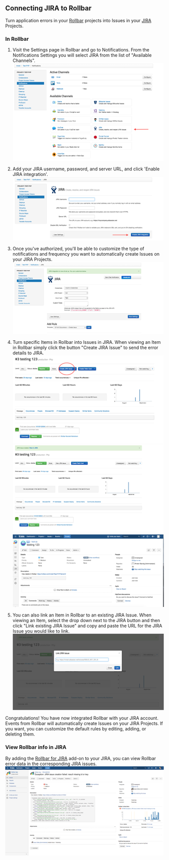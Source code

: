 ## Connecting JIRA to Rollbar
Turn application errors in your [Rollbar](https://rollbar.com/) projects into Issues in your
[JIRA](https://www.atlassian.com/software/jira) Projects.

### In Rollbar

1. Visit the Settings page in Rollbar and go to Notifications. From the Notifications Settings you
   will select JIRA from the list of "Available Channels".
   ![](../images/tools/jira/jira1.png)

2. Add your JIRA username, password, and server URL, and click 'Enable JIRA integration'. 
   ![](../images/tools/jira/jira2.png)

3. Once you've authorized, you'll be able to customize the type of notifications and frequency you
   want to automatically create Issues on your JIRA Projects.
   ![](../images/tools/jira/jira3.png)

4. Turn specific Items in Rollbar into Issues in JIRA. When viewing an Item in Rollbar simply click
   the button "Create JIRA Issue" to send the error details to JIRA.
   ![](../images/tools/jira/jira4.png)
   ![](../images/tools/jira/jira5.png)
   ![](../images/tools/jira/jira6.png)

5. You can also link an Item in Rollbar to an existing JIRA Issue. When viewing an Item, select the
   drop down next to the JIRA button and then click "Link existing JIRA Issue" and copy and paste
   the URL for the JIRA Issue you would like to link.
   ![](../images/tools/jira/jira7.png)

Congratulations! You have now integrated Rollbar with your JIRA account. Events from Rollbar will
automatically create Issues on your JIRA Projects. If you want, you can customize the default rules
by editing, adding, or deleting them.

### View Rollbar info in JIRA
By adding the [Rollbar for JIRA](https://marketplace.atlassian.com/plugins/com.rollbar.jira/cloud/overview) add-on to your JIRA, you can view Rollbar error data in the corresponding JIRA issues.
![](../images/tools/jira/jira_rollbar.png)
